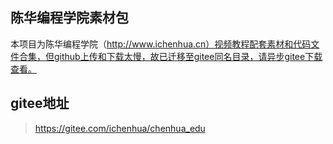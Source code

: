 ## 陈华编程学院素材包

本项目为陈华编程学院（http://www.ichenhua.cn）视频教程配套素材和代码文件合集，但github上传和下载太慢，故已迁移至gitee同名目录，请异步gitee下载查看。

## gitee地址
> https://gitee.com/ichenhua/chenhua_edu
